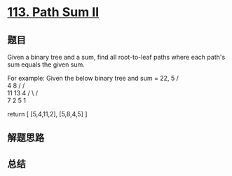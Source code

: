 # [113. Path Sum II](https://leetcode.com/problems/path-sum-ii/)

## 题目

        
Given a binary tree and a sum, find all root-to-leaf paths where each path's sum equals the given sum.


For example:
Given the below binary tree and sum = 22,
              5
             / \
            4   8
           /   / \
          11  13  4
         /  \    / \
        7    2  5   1



return
[
   [5,4,11,2],
   [5,8,4,5]
]


      

## 解题思路


## 总结


